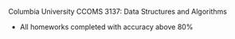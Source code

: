 Columbia University CCOMS 3137: Data Structures and Algorithms
- All homeworks completed with accuracy above 80%
